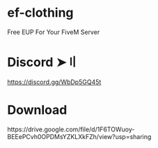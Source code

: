 # ef-clothing
Free EUP For Your FiveM Server

<h1>Discord ➤〢</h1>

https://discord.gg/WbDp5GQ45t


<h1>Download </h1>
https://drive.google.com/file/d/1F6TOWuoy-BEEePCvh0OPDMsYZKLXkFZh/view?usp=sharing
